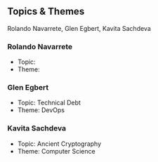 ## Topics & Themes

Rolando Navarrete, Glen Egbert, Kavita Sachdeva

### Rolando Navarrete

* Topic:
* Theme:

### Glen Egbert

* Topic: Technical Debt 
* Theme: DevOps

### Kavita Sachdeva

* Topic: Ancient Cryptography
* Theme: Computer Science
